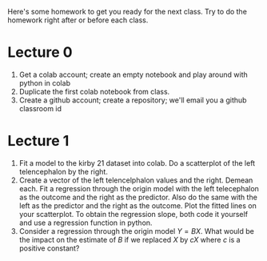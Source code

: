 Here's some homework to get you ready for the next class. Try to do the homework right after or before each class.

# Lecture 0

1. Get a colab account; create an empty notebook and play around with python in colab
2. Duplicate the first colab notebook from class.
3. Create a github account; create a repository; we'll email you a github classroom id

# Lecture 1

1. Fit a model to the kirby 21 dataset into colab. Do a scatterplot of the left telencephalon by the right.
2. Create a vector of the left telencelphalon values and the right. Demean each. Fit a regression through the origin model with the left telecephalon as the outcome and the right as the predictor. Also do the same with the left as the predictor and the right as the outcome. Plot the fitted lines on your scatterplot. To obtain the regression slope, both code it yourself and use a regression function in python.
3. Consider a regression through the origin model $Y=BX$. What would be the impact on the estimate of $B$ if we replaced $X$ by $cX$ where $c$ is a positive constant?
